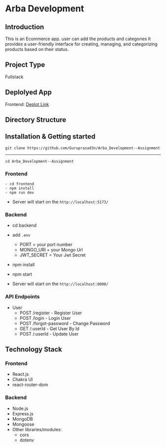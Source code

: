 # Arba Development


## Introduction
This is an Ecommerce app. user can add the products and categories It provides a user-friendly interface for creating, managing, and categorizing products based on their status.

## Project Type
Fullstack

## Deplolyed App
Frontend: [Deplot Link](https://arbagp.netlify.app/)

<!-- Backend: [https://kryzen-assignment-4d0z.onrender.com](https://kryzen-assignment-4d0z.onrender.com) -->

## Directory Structure

<!-- ```
kryzen---Assignment/
├─ backend/
│  ├─ Config/
│  │  ├─ db.js
│  ├─ Controllers/
│  │  ├─ taskController.js
│  ├─ Models/
│  │  ├─ taskSchema.js
│  ├─ Routes/
│  │  ├─ taskRoute.js
│  ├─ index.js
│
├─ frontend/
│  ├─ src/
│  │  ├─ Components/
│  │  │  ├─ CreateTask.jsx
│  │  │  ├─ Header.jsx
│  │  │  ├─ Navbar.jsx
│  │  │  ├─ NotFound.jsx
│  │  │  ├─ Task.jsx
│  │  │  ├─ TaskList.jsx
│  ├─ App.jsx
│  ├─ App.css
│  ├─ index.css
│  ├─ main.jsx
│
├─ package.json
``` -->


<!-- ## Features

### Frontend
- Task creation with name, status, and date
- Task management with drag-and-drop functionality
- Filtering tasks by date
- Exporting task lists to PDF format

### Backend
- CRUD operations for task management
- Filtering tasks by date
- Delete tasks by id -->

## Installation & Getting started

    git clone https://github.com/Guruprasad3n/Arba_Development--Assignment
---------------------
    cd Arba_Development--Assignment
### Frontend

    - cd frontend
    - npm install
    - npm run dev

- Server will start on the ```http://localhost:5173/```

### Backend

- cd backend
    
- add  ```.env```
    - PORT = your port number
    - MONGO_URI = your Mongo Url
    - JWT_SECRET = Your Jwt Secret


- npm install
- npm start 

- Server will start on the ```http://localhost:8000/```



### API Endpoints
 - User
    * POST /register - Register User
    * POST /login - Login User
    * POST /forgot-password  -  Change Password
    * GET  /:userId  -  Get User By Id
    * POST /:userId  -  Update User

## Technology Stack

### Frontend
- React.js
- Chakra UI
- react-router-dom


### Backend
- Node.js
- Express.js
- MongoDB
- Mongoose
- Other libraries/modules:
    - cors
    - dotenv